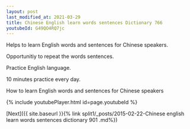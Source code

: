 ```yaml
---
layout: post
last_modified_at: 2021-03-29
title: Chinese English learn words sentences Dictionary 766 
youtubeId: G49QO4RQ7jc
---
```

 
 
Helps to learn English words and sentences for Chinese speakers.

Opportunitiy to repeat the words sentences. 

Practice English language. 
 
10 minutes practice every day. 
 
How to learn English words and sentences for Chinese speakers 
 
{% include youtubePlayer.html id=page.youtubeId %}
 
 
[Next]({{ site.baseurl }}{% link  split1/_posts/2015-02-22-Chinese english learn words sentences dictionary 901 .md%})
 
